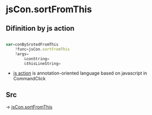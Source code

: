 # jsCon.sortFromThis

## Difinition by js action

```js.js

var=conBySrotedFromThis
	?func=jsCon.sortFromThis
	?args=
		&conString=
		&thisLineString=
```

- [js action]() is annotation-oriented language based on javascript in CommandClick

## Src

-> [jsCon.sortFromThis](https://github.com/puutaro/CommandClick/blob/master/app/src/main/java/com/puutaro/commandclick/fragment_lib/terminal_fragment/js_interface/text/JsCon.kt#L10)


